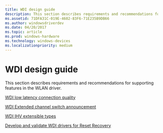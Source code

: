 ```yaml
---
title: WDI design guide
description: This section describes requirements and recommendations for supporting features in the WLAN driver.
ms.assetid: 71DFA31C-019E-4602-83F6-71E235B9DB66
ms.author: windowsdriverdev
ms.date: 04/20/2017
ms.topic: article
ms.prod: windows-hardware
ms.technology: windows-devices
ms.localizationpriority: medium
---
```


# WDI design guide


This section describes requirements and recommendations for supporting features in the WLAN driver.

[WDI low latency connection quality](wdi-low-latency-connection-quality.md)

[WDI Extended channel switch announcement](wdi-extended-channel-switch-announcement--ecsa-.md)

[WDI IHV extensible types](wdi-ihv-extensible-types.md)

[Develop and validate WDI drivers for Reset Recovery](wdi-develop-and-validate-wdi-drivers-for-reset-recovery.md)

 

 





